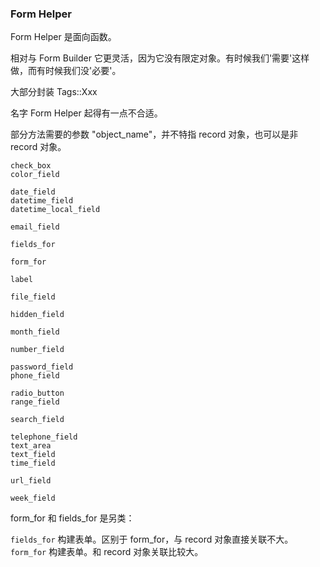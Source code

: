 ### Form Helper

Form Helper 是面向函数。

相对与 Form Builder 它更灵活，因为它没有限定对象。有时候我们'需要'这样做，而有时候我们没'必要'。

大部分封装 Tags::Xxx

名字 Form Helper 起得有一点不合适。

部分方法需要的参数 "object_name"，并不特指 record 对象，也可以是非 record 对象。

```
check_box
color_field

date_field
datetime_field
datetime_local_field

email_field

fields_for

form_for

label

file_field

hidden_field

month_field

number_field

password_field
phone_field

radio_button
range_field

search_field

telephone_field
text_area
text_field
time_field

url_field

week_field
```

form_for 和 fields_for 是另类：

`fields_for`
构建表单。区别于 form_for，与 record 对象直接关联不大。
<br>
`form_for`
构建表单。和 record 对象关联比较大。
